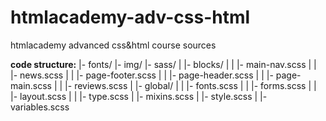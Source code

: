 # htmlacademy-adv-css-html
htmlacademy advanced css&amp;html course sources



**code structure:**
|- fonts/
|- img/
|- sass/
| |- blocks/
| | |- main-nav.scss
| | |- news.scss
| | |- page-footer.scss
| | |- page-header.scss
| | |- page-main.scss
| | |- reviews.scss
| |- global/
| | |- fonts.scss
| | |- forms.scss
| | |- layout.scss
| | |- type.scss
| |- mixins.scss
| |- style.scss
| |- variables.scss
